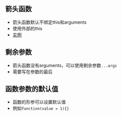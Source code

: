 ## 箭头函数
-   箭头函数默认不绑定this和arguments
-   使用外部的this
-   [实例](https://www.cnblogs.com/vajoy/p/4902935.html)

## 剩余参数
-   箭头函数没有arguments，可以使用剩余参数`...args`
-   需要写在参数的最后

## 函数参数的默认值
-   函数的形参可以设置默认值
-   例如`function(value = 1){}`